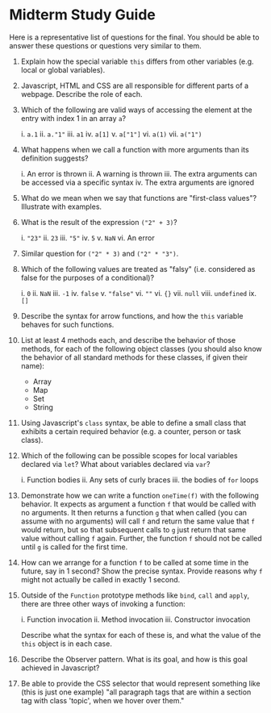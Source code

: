 # Midterm Study Guide

Here is a representative list of questions for the final. You should be able to answer these questions or questions very similar to them.

1. Explain how the special variable `this` differs from other variables (e.g. local or global variables).
2. Javascript, HTML and CSS are all responsible for different parts of a webpage. Describe the role of each.
3. Which of the following are valid ways of accessing the element at the entry with index 1 in an array `a`?

    i. `a.1`
    ii. `a."1"`
    iii. `a1`
    iv. `a[1]`
    v. `a["1"]`
    vi. `a(1)`
    vii. `a("1")`
4. What happens when we call a function with more arguments than its definition suggests?

    i. An error is thrown
    ii. A warning is thrown
    iii. The extra arguments can be accessed via a specific syntax
    iv. The extra arguments are ignored
5. What do we mean when we say that functions are "first-class values"? Illustrate with examples.
6. What is the result of the expression `("2" + 3)`?

    i. `"23"`
    ii. `23`
    iii. `"5"`
    iv. `5`
    v. `NaN`
    vi. An error
7. Similar question for `("2" * 3)` and `("2" * "3")`.
8. Which of the following values are treated as "falsy" (i.e. considered as false for the purposes of a conditional)?

    i. `0`
    ii. `NaN`
    iii. `-1`
    iv. `false`
    v. `"false"`
    vi. `""`
    vi. `{}`
    vii. `null`
    viii. `undefined`
    ix. `[]`
9. Describe the syntax for arrow functions, and how the `this` variable behaves for such functions.
10. List at least 4 methods each, and describe the behavior of those methods, for each of the following object classes (you should also know the behavior of all standard methods for these classes, if given their name):

    - Array
    - Map
    - Set
    - String
11. Using Javascript's `class` syntax, be able to define a small class that exhibits a certain required behavior (e.g. a counter, person or task class).
12. Which of the following can be possible scopes for local variables declared via `let`? What about variables declared via `var`?

    i. Function bodies
    ii. Any sets of curly braces
    iii. the bodies of `for` loops
13. Demonstrate how we can write a function `oneTime(f)` with the following behavior. It expects as argument a function `f` that would be called with no arguments. It then returns a function `g` that when called (you can assume with no arguments) will call `f` and return the same value that `f` would return, but so that subsequent calls to `g` just return that same value without calling `f` again. Further, the function `f` should not be called until `g` is called for the first time.
14. How can we arrange for a function `f` to be called at some time in the future, say in 1 second? Show the precise syntax. Provide reasons why `f` might not actually be called in exactly 1 second.
15. Outside of the `Function` prototype methods like `bind`, `call` and `apply`, there are three other ways of invoking a function:

    i. Function invocation
    ii. Method invocation
    iii. Constructor invocation

    Describe what the syntax for each of these is, and what the value of the `this` object is in each case.
16. Describe the Observer pattern. What is its goal, and how is this goal achieved in Javascript?
17. Be able to provide the CSS selector that would represent something like (this is just one example) "all paragraph tags that are within a section tag with class 'topic', when we hover over them."
